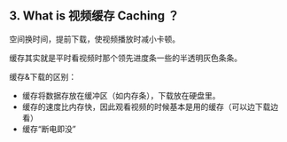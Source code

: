 ## 3. What is 视频缓存 Caching ？

空间换时间，提前下载，使视频播放时减小卡顿。

缓存其实就是平时看视频时那个领先进度条一些的半透明灰色条条。

缓存&下载的区别：

- 缓存将数据存放在缓冲区（如内存条），下载放在硬盘里。
- 缓存的速度比内存快，因此观看视频的时候基本是用的缓存（可以边下载边看）
- 缓存“断电即没”